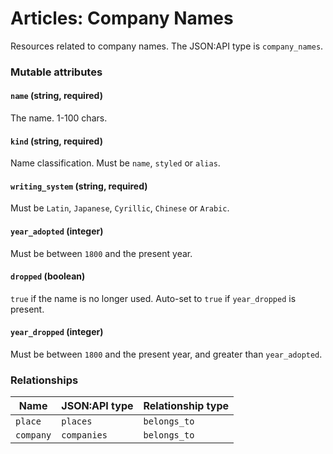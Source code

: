 # <a name="company_names_intro"></a>Articles: Company Names

Resources related to company names. The JSON:API type is `company_names`.

### Mutable attributes

#### `name` (string, required)

The name. 1-100 chars.

#### `kind` (string, required)

Name classification. Must be `name`, `styled` or `alias`.

#### `writing_system` (string, required)

Must be `Latin`, `Japanese`, `Cyrillic`, `Chinese` or `Arabic`.

#### `year_adopted` (integer)

Must be between `1800` and the present year.

#### `dropped` (boolean)

`true` if the name is no longer used. Auto-set to `true` if `year_dropped` is present.

#### `year_dropped` (integer)

Must be between `1800` and the present year, and greater than `year_adopted`.

### Relationships

Name | JSON:API type | Relationship type
------------ | ---------- | -----------------
`place` | `places` | `belongs_to`
`company` | `companies` | `belongs_to`
